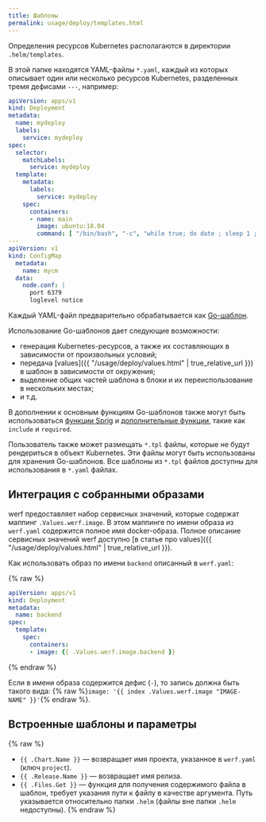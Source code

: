 ```yaml
---
title: Шаблоны
permalink: usage/deploy/templates.html
---
```


Определения ресурсов Kubernetes располагаются в директории `.helm/templates`.

В этой папке находятся YAML-файлы `*.yaml`, каждый из которых описывает один или несколько ресурсов Kubernetes, разделенных тремя дефисами `---`, например:

```yaml
apiVersion: apps/v1
kind: Deployment
metadata:
  name: mydeploy
  labels:
    service: mydeploy
spec:
  selector:
    matchLabels:
      service: mydeploy
  template:
    metadata:
      labels:
        service: mydeploy
    spec:
      containers:
      - name: main
        image: ubuntu:18.04
        command: [ "/bin/bash", "-c", "while true; do date ; sleep 1 ; done" ]
---
apiVersion: v1
kind: ConfigMap
  metadata:
    name: mycm
  data:
    node.conf: |
      port 6379
      loglevel notice
```

Каждый YAML-файл предварительно обрабатывается как [Go-шаблон](https://golang.org/pkg/text/template/#hdr-Actions).

Использование Go-шаблонов дает следующие возможности:

* генерация Kubernetes-ресурсов, а также их составляющих в зависимости от произвольных условий;
* передача [values]({{ "/usage/deploy/values.html" | true_relative_url }}) в шаблон в зависимости от окружения;
* выделение общих частей шаблона в блоки и их переиспользование в нескольких местах;
* и т.д.

В дополнении к основным функциям Go-шаблонов также могут быть использоваться [функции Sprig](https://masterminds.github.io/sprig/) и [дополнительные функции](https://helm.sh/docs/howto/charts_tips_and_tricks/), такие как `include` и `required`.

Пользователь также может размещать `*.tpl` файлы, которые не будут рендериться в объект Kubernetes. Эти файлы могут быть использованы для хранения Go-шаблонов. Все шаблоны из `*.tpl` файлов доступны для использования в `*.yaml` файлах.

## Интеграция с собранными образами

werf предоставляет набор сервисных значений, которые содержат маппинг `.Values.werf.image`. В этом маппинге по имени образа из `werf.yaml` содержится полное имя docker-образа. Полное описание сервисных значений werf доступно [в статье про values]({{ "/usage/deploy/values.html" | true_relative_url }}).

Как использовать образ по имени `backend` описанный в `werf.yaml`:

{% raw %}

```yaml
apiVersion: apps/v1
kind: Deployment
metadata:
  name: backend
spec:
  template:
    spec:
      containers:
      - image: {{ .Values.werf.image.backend }}
```

{% endraw %}

Если в имени образа содержится дефис (`-`), то запись должна быть такого вида: {% raw %}`image: '{{ index .Values.werf.image "IMAGE-NAME" }}'`{% endraw %}.

## Встроенные шаблоны и параметры

{% raw %}

* `{{ .Chart.Name }}` — возвращает имя проекта, указанное в `werf.yaml` (ключ `project`).
* `{{ .Release.Name }}` — возвращает имя релиза.
* `{{ .Files.Get }}` — функция для получения содержимого файла в шаблон, требует указания пути к файлу в качестве аргумента. Путь указывается относительно папки `.helm` (файлы вне папки `.helm` недоступны).
  {% endraw %}

